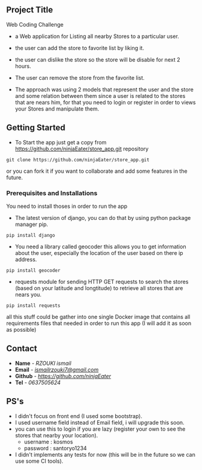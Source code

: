 ## Project Title
Web Coding Challenge
- a Web application for Listing all nearby Stores to a particular user.
- the user can add the store to favorite list by liking it.
- the user can dislike the store so the store will be disable for next 2 hours.
- The user can remove the store from the favorite list.

- The approach was using 2 models that represent the user and the store and some relation between them since a user is related to the stores that are nears him, for that you need to login or register in order to views your Stores and manipulate them.

## Getting Started
* To Start the app just get a copy from https://github.com/ninjaEater/store_app.git repository
```
git clone https://github.com/ninjaEater/store_app.git
```
or you can fork it if you want to collaborate and add some features in the future.

### Prerequisites and Installations
You need to install thoses in order to run the app
* The latest version of django, you can do that by using python package manager pip.
```
pip install django
```
* You need a library called geocoder this allows you to get information about the user, especially the location of the user based on there ip address.
```
pip install geocoder
```
* requests module for sending HTTP GET requests to search the stores (based on your latitude and longtitude) to retrieve all stores that are nears you.
```
pip install requests
```
all this stuff could be gather into one single Docker image that contains all requirements files that needed in order to run this app (I will add it as soon as possible) 

## Contact
* **Name** - *RZOUKI ismail*
* **Email** - *ismailrzouki7@gmail.com*
* **Github** - *https://github.com/ninjaEater*
* **Tel** - *0637505624*

## PS's
* I didn't focus on front end (I used some bootstrap).
* I used username field instead of Email field, i will upgrade this soon.
* you can use this to login if you are lazy (register your own to see the stores that nearby your location).
    - username : kosmos
    - password : santoryo1234   
* I didn't implements any tests for now (this will be in the future so we can use some CI tools).